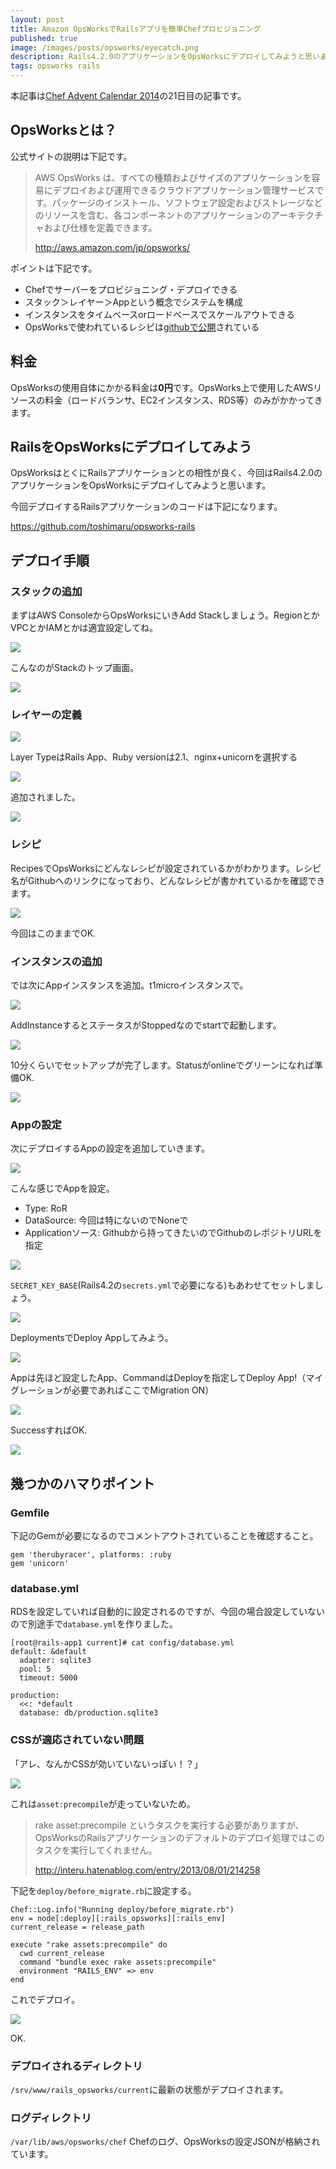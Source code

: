 ```yaml
---
layout: post
title: Amazon OpsWorksでRailsアプリを簡単Chefプロビジョニング
published: true
image: /images/posts/opsworks/eyecatch.png
description: Rails4.2.0のアプリケーションをOpsWorksにデプロイしてみようと思います。
tags: opsworks rails
---
```


本記事は[Chef Advent Calendar 2014](http://qiita.com/advent-calendar/2014/chef)の21日目の記事です。

OpsWorksとは？
----
公式サイトの説明は下記です。

> AWS OpsWorks は、すべての種類およびサイズのアプリケーションを容易にデプロイおよび運用できるクラウドアプリケーション管理サービスです。パッケージのインストール、ソフトウェア設定およびストレージなどのリソースを含む、各コンポーネントのアプリケーションのアーキテクチャおよび仕様を定義できます。
>
> <http://aws.amazon.com/jp/opsworks/>

ポイントは下記です。

* Chefでサーバーをプロビジョニング・デプロイできる
* スタック＞レイヤー＞Appという概念でシステムを構成
* インスタンスをタイムベースorロードベースでスケールアウトできる
* OpsWorksで使われているレシピは[githubで公開](https://github.com/aws/opsworks-cookbooks)されている

料金
----
OpsWorksの使用自体にかかる料金は**0円**です。OpsWorks上で使用したAWSリソースの料金（ロードバランサ、EC2インスタンス、RDS等）のみがかかってきます。

RailsをOpsWorksにデプロイしてみよう
---
OpsWorksはとくにRailsアプリケーションとの相性が良く、今回はRails4.2.0のアプリケーションをOpsWorksにデプロイしてみようと思います。

今回デプロイするRailsアプリケーションのコードは下記になります。

<https://github.com/toshimaru/opsworks-rails>

デプロイ手順
---

### スタックの追加

まずはAWS ConsoleからOpsWorksにいきAdd Stackしましょう。RegionとかVPCとかIAMとかは適宜設定してね。

![](/images/posts/opsworks/add_stack.png)

こんなのがStackのトップ画面。

![](/images/posts/opsworks/top.png)

### レイヤーの定義

![](/images/posts/opsworks/layer.png)

Layer TypeはRails App、Ruby versionは2.1、nginx+unicornを選択する

![](/images/posts/opsworks/add_layer.png)

追加されました。

![](/images/posts/opsworks/layer_done.png)

### レシピ

RecipesでOpsWorksにどんなレシピが設定されているかがわかります。レシピ名がGithubへのリンクになっており、どんなレシピが書かれているかを確認できます。

![](/images/posts/opsworks/recipes.png)

今回はこのままでOK.

### インスタンスの追加

では次にAppインスタンスを追加。t1microインスタンスで。

![](/images/posts/opsworks/add_instance.png)

AddInstanceするとステータスがStoppedなのでstartで起動します。

![](/images/posts/opsworks/instance_stopped.png)

10分くらいでセットアップが完了します。Statusがonlineでグリーンになれば準備OK.

![](/images/posts/opsworks/instance_online.png)

### Appの設定

次にデプロイするAppの設定を追加していきます。

![](/images/posts/opsworks/apps.png)

こんな感じでAppを設定。

* Type: RoR
* DataSource: 今回は特にないのでNoneで
* Applicationソース: Githubから持ってきたいのでGithubのレポジトリURLを指定

![](/images/posts/opsworks/add_apps.png)

`SECRET_KEY_BASE`(Rails4.2の`secrets.yml`で必要になる)もあわせてセットしましょう。

![](/images/posts/opsworks/add_envvar.png)

DeploymentsでDeploy Appしてみよう。

![](/images/posts/opsworks/deploy_app.png)

Appは先ほど設定したApp、CommandはDeployを指定してDeploy App!（マイグレーションが必要であればここでMigration ON）

![](/images/posts/opsworks/deploy_app2.png)

SuccessすればOK.

![](/images/posts/opsworks/deploy_app3.png)

## 幾つかのハマりポイント

### Gemfile

下記のGemが必要になるのでコメントアウトされていることを確認すること。

    gem 'therubyracer', platforms: :ruby
    gem 'unicorn'

### database.yml

RDSを設定していれば自動的に設定されるのですが、今回の場合設定していないので別途手で`database.yml`を作りました。

    [root@rails-app1 current]# cat config/database.yml
    default: &default
      adapter: sqlite3
      pool: 5
      timeout: 5000

    production:
      <<: *default
      database: db/production.sqlite3

### CSSが適応されていない問題

「アレ、なんかCSSが効いていないっぽい！？」

![](/images/posts/opsworks/before_css.png)

これは`asset:precompile`が走っていないため。

> rake asset:precompile というタスクを実行する必要がありますが、OpsWorksのRailsアプリケーションのデフォルトのデプロイ処理ではこのタスクを実行してくれません。
>
> <http://interu.hatenablog.com/entry/2013/08/01/214258>

下記を`deploy/before_migrate.rb`に設定する。

    Chef::Log.info("Running deploy/before_migrate.rb")
    env = node[:deploy][:rails_opsworks][:rails_env]
    current_release = release_path

    execute "rake assets:precompile" do
      cwd current_release
      command "bundle exec rake assets:precompile"
      environment "RAILS_ENV" => env
    end

これでデプロイ。

![](/images/posts/opsworks/after_css.png)

OK.

### デプロイされるディレクトリ

`/srv/www/rails_opsworks/current`に最新の状態がデプロイされます。

### ログディレクトリ

`/var/lib/aws/opsworks/chef` Chefのログ、OpsWorksの設定JSONが格納されています。
